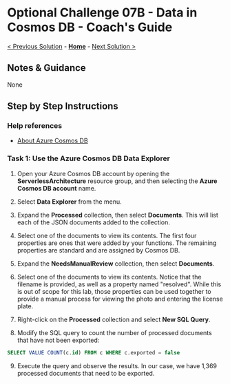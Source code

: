 # Optional Challenge 07B - Data in Cosmos DB - Coach's Guide

[< Previous Solution](./Solution-07A.md) - **[Home](./README.md)** - [Next Solution >](./Solution-08.md)

## Notes & Guidance

None

## Step by Step Instructions


### Help references

- [About Azure Cosmos DB](https://docs.microsoft.com/azure/cosmos-db/introduction)

### Task 1: Use the Azure Cosmos DB Data Explorer

1.  Open your Azure Cosmos DB account by opening the **ServerlessArchitecture** resource group, and then selecting the **Azure Cosmos DB account** name.

2.  Select **Data Explorer** from the menu.


3.  Expand the **Processed** collection, then select **Documents**. This will list each of the JSON documents added to the collection.

4.  Select one of the documents to view its contents. The first four properties are ones that were added by your functions. The remaining properties are standard and are assigned by Cosmos DB.

5.  Expand the **NeedsManualReview** collection, then select **Documents**.

6.  Select one of the documents to view its contents. Notice that the filename is provided, as well as a property named "resolved". While this is out of scope for this lab, those properties can be used together to provide a manual process for viewing the photo and entering the license plate.

7.  Right-click on the **Processed** collection and select **New SQL Query**.

8.  Modify the SQL query to count the number of processed documents that have not been exported:

```sql
SELECT VALUE COUNT(c.id) FROM c WHERE c.exported = false
```

9.  Execute the query and observe the results. In our case, we have 1,369 processed documents that need to be exported.



